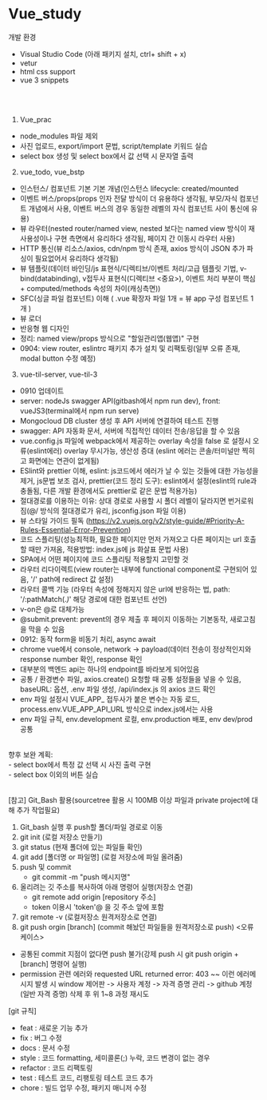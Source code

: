 # Vue_study

개발 환경
- Visual Studio Code
(아래 패키지 설치, ctrl+ shift + x)
- vetur
- html css support
- vue 3 snippets
<br/>
<br/>


1. Vue_prac
- node_modules 파일 제외
- 사진 업로드, export/import 문법, script/template 키워드 실습
- select box 생성 및 select box에서 값 선택 시 문자열 출력
2. vue_todo, vue_bstp
- 인스턴스/ 컴포넌트 기본 기본 개념(인스턴스 lifecycle: created/mounted
- 이벤트 버스/props(props 인자 전달 방식이 더 유용하다 생각됨, 부모/자식 컴포넌트 개념에서 사용, 이벤트 버스의 경우 동일한 레벨의 자식 컴포넌트 사이 통신에 유용)
- 뷰 라우터(nested router/named view, nested 보다는 named view 방식이 재사용성이나 구현 측면에서 유리하다 생각됨, 페이지 간 이동시 라우터 사용)
- HTTP 통신(뷰 리소스/axios, cdn/npm 방식 존재, axios 방식이 JSON 추가 파싱이 필요없어서 유리하다 생각됨)
- 뷰 템플릿(데이터 바인딩/js 표현식/디렉티브/이벤트 처리/고급 템플릿 기법, v-bind(databinding), v접두사 표현식(디렉티브 <중요>), 이벤트 처리 부분이 핵심 + computed/methods 속성의 차이(캐싱측면))
- SFC(싱글 파일 컴포넌트) 이해 ( .vue 확장자 파일 1개 = 뷰 app 구성 컴포넌트 1개 )
- 뷰 로더
- 반응형 웹 디자인
- 정리: named view/props 방식으로 "할일관리앱(웹앱)" 구현
- 0904: view router, eslintrc 패키지 추가 설치 및 리팩토링(일부 오류 존재, modal button 수정 예정)
3. vue-til-server, vue-til-3
- 0910 업데이트
- server: nodeJs swagger API(gitbash에서 npm run dev), front: vueJS3(terminal에서 npm run serve)
- Mongocloud DB cluster 생성 후 API 서버에 연결하여 테스트 진행
- swagger: API 자동화 문서, 서버에 직접적인 데이터 전송/응답을 할 수 있음
- vue.config.js 파일에 webpack에서 제공하는 overlay 속성을 false 로 설정시 오류(eslint에러) overlay 무시가능, 생산성 증대 (eslint 에러는 콘솔/터미널만 찍히고 화면에는 연관이 없게됨)
- ESlint와 prettier 이해, eslint: js코드에서 에러가 날 수 있는 것들에 대한 가능성을 제거, js문법 보조 검사, prettier(코드 정리 도구): eslint에서 설정(eslint의 rule과 충돌됨, 다른 개발 환경에서도 prettier로 같은 문법 적용가능)
- 절대경로를 이용하는 이유: 상대 경로로 사용할 시 폴더 레벨이 달라지면 번거로워짐(@/ 방식의 절대경로가 유리, jsconfig.json 파일 이용)
- 뷰 스타일 가이드 필독 (https://v2.vuejs.org/v2/style-guide/#Priority-A-Rules-Essential-Error-Prevention)
- 코드 스플리팅(성능최적화, 필요한 페이지만 먼저 가져오고 다른 페이지는 url 호출할 때만 가져옴, 적용방법: index.js에 js 화살표 문법 사용)
- SPA에서 어떤 페이지에 코드 스플리팅 적용할지 고민할 것
- 라우터 리다이렉트(view router는 내부에 functional component로 구현되어 있음, '/' path에 redirect 값 설정)
- 라우터 콜백 기능 (라우터 속성에 정해지지 않은 url에 반응하는 법, path: '/:pathMatch(.*)*' 해당 경로에 대한 컴포넌트 선언)
- v-on은 @로 대체가능
- @submit.prevent: prevent의 경우 제출 후 페이지 이동하는 기본동작, 새로고침을 막을 수 있음
- 0912: 동작 form을 비동기 처리, async await
- chrome vue에서 console, network -> payload(데이터 전송이 정상적인지와 response number 확인, response 확인
- 대부분의 백엔드 api는 하나의 endpoint를 바라보게 되어있음
- 공통 / 환경변수 파일, axios.create() 요청할 때 공통 설정들을 넣을 수 있음, baseURL: 옵션, .env 파일 생성, /api/index.js 의 axios 코드 확인
- env 파일 설정시 VUE_APP_ 접두사가 붙은 변수는 자동 로드, process.env.VUE_APP_API_URL 방식으로 index.js에서는 사용
- env 파일 규칙, env.development 로컬, env.production 배포, env dev/prod 공통



<br/>
향후 보완 계획:
<br/>
- select box에서 특정 값 선택 시 사진 출력 구현
<br/>
- select box 이외의 버튼 실습
<br/>
<br/>


[참고]
Git_Bash 활용(sourcetree 활용 시 100MB 이상 파일과 private project에 대해 추가 작업필요)
1. Git_bash 실행 후 push할 폴더/파일 경로로 이동
2. git init (로컬 저장소 만들기)
3. git status (현재 폴더에 있는 파일들 확인)
4. git add [폴더명 or 파일명] (로컬 저장소에 파일 올려줌)
5. push 및 commit
   - git commit -m "push 메시지명"
6. 올리려는 깃 주소를 복사하여 아래 명령어 실행(저장소 연결)
   - git remote add origin [repository 주소]
   - token 이용시 'token'@ 을 깃 주소 앞에 포함
7. git remote -v (로컬저장소 원격저장소로 연결)
8. git push orgin [branch] (commit 해놨던 파일들을 원격저장소로 push)
<오류 케이스>
- 공통된 commit 지점이 없다면 push 불가(강제 push 시 git push origin +[branch] 명령어 실행)
- permission 관련 에러와 requested URL returned error: 403 ~~ 이런 에러메시지 발생 시 window 제어판 -> 사용자 계정 -> 자격 증명 관리 -> github 계정(일반 자격 증명) 삭제 후 위 1~8 과정 재시도

[git 규칙]
- feat 		: 새로운 기능 추가
- fix 		: 버그 수정
- docs 		: 문서 수정
- style 	: 코드 formatting, 세미콜론(;) 누락, 코드 변경이 없는 경우
- refactor 	: 코드 리팩토링
- test 		: 테스트 코드, 리팽토링 테스트 코드 추가
- chore 	: 빌드 업무 수정, 패키지 매니저 수정
